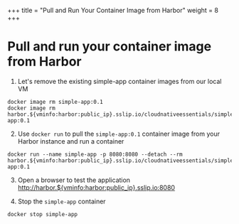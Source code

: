 +++
title = "Pull and Run Your Container Image from Harbor"
weight = 8
+++

# Pull and run your container image from Harbor

1. Let's remove the existing simple-app container images from our local VM

```ctr:harbor
docker image rm simple-app:0.1
docker image rm harbor.${vminfo:harbor:public_ip}.sslip.io/cloudnativeessentials/simple-app:0.1
```

2. Use `docker run` to pull the `simple-app:0.1` container image from your Harbor instance and run a container

```ctr:harbor
docker run --name simple-app -p 8080:8080 --detach --rm harbor.${vminfo:harbor:public_ip}.sslip.io/cloudnativeessentials/simple-app:0.1
```

3. Open a browser to test the application <a href="http://harbor.${vminfo:harbor:public_ip}.sslip.io:8080" target="_blank">http://harbor.${vminfo:harbor:public_ip}.sslip.io:8080</a>

4. Stop the `simple-app` container

```ctr:harbor
docker stop simple-app
```

